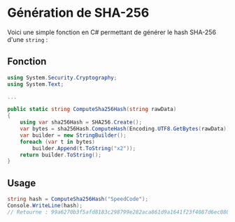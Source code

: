 # Génération de SHA-256

Voici une simple fonction en C# permettant de générer le hash SHA-256 d'une `string` :

## Fonction

```cs
using System.Security.Cryptography;
using System.Text;

...

public static string ComputeSha256Hash(string rawData)
{
    using var sha256Hash = SHA256.Create();
    var bytes = sha256Hash.ComputeHash(Encoding.UTF8.GetBytes(rawData));
    var builder = new StringBuilder();
    foreach (var t in bytes)
        builder.Append(t.ToString("x2"));
    return builder.ToString();
}
```

## Usage

```cs
string hash = ComputeSha256Hash("SpeedCode");
Console.WriteLine(hash);
// Retourne : 99a6270b3f5afd8183c298799e282aca861d9a1641f23f4087d6ec0804580311
```